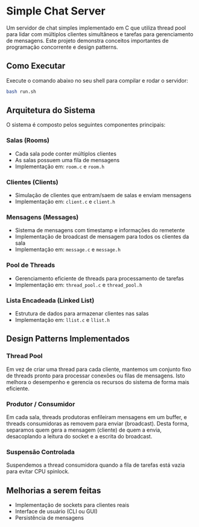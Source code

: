 # Simple Chat Server

Um servidor de chat simples implementado em C que utiliza thread pool para lidar com múltiplos clientes simultâneos e tarefas para gerenciamento de mensagens. Este projeto demonstra conceitos importantes de programação concorrente e design patterns.

## Como Executar

Execute o comando abaixo no seu shell para compilar e rodar o servidor:

```bash
bash run.sh
```

## Arquitetura do Sistema

O sistema é composto pelos seguintes componentes principais:

### Salas (Rooms)

-   Cada sala pode conter múltiplos clientes
-   As salas possuem uma fila de mensagens
-   Implementação em: `room.c` e `room.h`

### Clientes (Clients)

-   Simulação de clientes que entram/saem de salas e enviam mensagens
-   Implementação em: `client.c` e `client.h`

### Mensagens (Messages)

-   Sistema de mensagens com timestamp e informações do remetente
-   Implementação de broadcast de mensagem para todos os clientes da sala
-   Implementação em: `message.c` e `message.h`

### Pool de Threads

-   Gerenciamento eficiente de threads para processamento de tarefas
-   Implementação em: `thread_pool.c` e `thread_pool.h`

### Lista Encadeada (Linked List)

-   Estrutura de dados para armazenar clientes nas salas
-   Implementação em: `llist.c` e `llist.h`

## Design Patterns Implementados

### Thread Pool

Em vez de criar uma thread para cada cliente, mantemos um conjunto fixo de threads pronto para processar conexões ou filas de mensagens. Isto melhora o desempenho e gerencia os recursos do sistema de forma mais eficiente.

### Produtor / Consumidor

Em cada sala, threads produtoras enfileiram mensagens em um buffer, e threads consumidoras as removem para enviar (broadcast). Desta forma, separamos quem gera a mensagem (cliente) de quem a envia, desacoplando a leitura do socket e a escrita do broadcast.

### Suspensão Controlada

Suspendemos a thread consumidora quando a fila de tarefas está vazia para evitar CPU spinlock.

## Melhorias a serem feitas

-   Implementação de sockets para clientes reais
-   Interface de usuário (CLI ou GUI)
-   Persistência de mensagens
